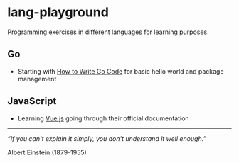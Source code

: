 lang-playground
===============

Programming exercises in different languages for learning purposes.


## Go
- Starting with [How to Write Go Code](http://golang.org/doc/code.html) for basic hello world and package management

## JavaScript
- Learning [Vue.js](https://vuejs.org/) going through their official documentation

---
*“If you can't explain it simply, you don't understand it well enough.”*

Albert Einstein (1879-1955)
